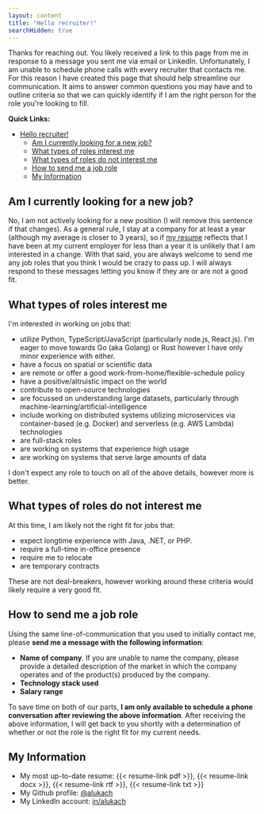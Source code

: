 ```yaml
---
layout: content
title: "Hello recruiter!"
searchHidden: true
---
```


Thanks for reaching out. You likely received a link to this page from me in response to a message you sent me via email or LinkedIn. Unfortunately, I am unable to schedule phone calls with every recruiter that contacts me. For this reason I have created this page that should help streamline our communication. It aims to answer common questions you may have and to outline criteria so that we can quickly identify if I am the right person for the role you're looking to fill.

**Quick Links:**

- [Hello recruiter!](#hello-recruiter)
  - [Am I currently looking for a new job?](#am-i-currently-looking-for-a-new-job)
  - [What types of roles interest me](#what-types-of-roles-interest-me)
  - [What types of roles do not interest me](#what-types-of-roles-do-not-interest-me)
  - [How to send me a job role](#how-to-send-me-a-job-role)
  - [My Information](#my-information)

## Am I currently looking for a new job?

No, I am not actively looking for a new position (I will remove this sentence if that changes). As a general rule, I stay at a company for at least a year (although my average is closer to 3 years), so if [my resume](/resume) reflects that I have been at my current employer for less than a year it is unlikely that I am interested in a change. With that said, you are always welcome to send me any job roles that you think I would be crazy to pass up. I will always respond to these messages letting you know if they are or are not a good fit.

## What types of roles interest me

I'm interested in working on jobs that:

- utilize Python, TypeScript/JavaScript (particularly node.js, React.js). I'm eager to move towards Go (aka Golang) or Rust however I have only minor experience with either.
- have a focus on spatial or scientific data
- are remote or offer a good work-from-home/flexible-schedule policy
- have a positive/altruistic impact on the world
- contribute to open-source technologies
- are focussed on understanding large datasets, particularly through machine-learning/artificial-intelligence
- include working on distributed systems utilizing microservices via container-based (e.g. Docker) and serverless (e.g. AWS Lambda) technologies
- are full-stack roles
- are working on systems that experience high usage
- are working on systems that serve large amounts of data

I don't expect any role to touch on all of the above details, however more is better.

## What types of roles do not interest me

At this time, I am likely not the right fit for jobs that:

- expect longtime experience with Java, .NET, or PHP.
- require a full-time in-office presence
- require me to relocate
- are temporary contracts

These are not deal-breakers, however working around these criteria would likely require a very good fit.

## How to send me a job role

Using the same line-of-communication that you used to initially contact me, please **send me a message with the following information**:

- **Name of company**. If you are unable to name the company, please provide a detailed description of the market in which the company operates and of the product(s) produced by the company.
- **Technology stack used**
- **Salary range**

To save time on both of our parts, **I am only available to schedule a phone conversation after reviewing the above information**. After receiving the above information, I will get back to you shortly with a determination of whether or not the role is the right fit for my current needs.

## My Information

- My most up-to-date resume: {{< resume-link pdf >}}, {{< resume-link docx >}}, {{< resume-link rtf >}}, {{< resume-link txt >}}
- My Github profile: [@alukach](https://github.com/alukach)
- My LinkedIn account: [in/alukach](https://www.linkedin.com/in/alukach/)
